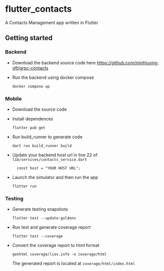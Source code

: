 # flutter_contacts

A Contacts Management app written in Flutter

## Getting started

### Backend

- Download the backend source code here https://github.com/minhluong-gft/grpc-contacts
- Run the backend using docker compose

  ```
  docker compose up
  ```

### Mobile

- Download the source code
- Install dependences

  ```
  flutter pub get
  ```

- Run build_runner to generate code

  ```
  dart run build_runner build
  ```

- Update your backend host url in line 22 of `lib/services/contacts_service.dart`
  ```
    const host = "YOUR HOST URL";
  ```
- Launch the simulator and then run the app

  ```
  flutter run
  ```

### Testing

- Generate testing snapshots

  ```
  flutter test --update-goldens
  ```

- Run test and generate coverage report

  ```
  flutter test --coverage
  ```

- Convert the coverage report to html format
  ```
  genhtml coverage/lcov.info -o coverage/html
  ```
  The generated report is located at `coverage/html/index.html`
